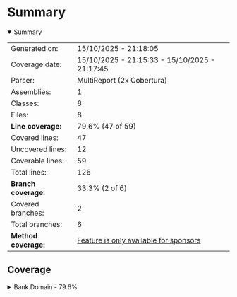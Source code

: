 # Summary
<details open><summary>Summary</summary>

|||
|:---|:---|
| Generated on: | 15/10/2025 - 21:18:05 |
| Coverage date: | 15/10/2025 - 21:15:33 - 15/10/2025 - 21:17:45 |
| Parser: | MultiReport (2x Cobertura) |
| Assemblies: | 1 |
| Classes: | 8 |
| Files: | 8 |
| **Line coverage:** | 79.6% (47 of 59) |
| Covered lines: | 47 |
| Uncovered lines: | 12 |
| Coverable lines: | 59 |
| Total lines: | 126 |
| **Branch coverage:** | 33.3% (2 of 6) |
| Covered branches: | 2 |
| Total branches: | 6 |
| **Method coverage:** | [Feature is only available for sponsors](https://reportgenerator.io/pro) |

</details>

## Coverage
<details><summary>Bank.Domain - 79.6%</summary>

|**Name**|**Line**|**Branch**|
|:---|---:|---:|
|**Bank.Domain**|**79.6%**|**33.3%**|
|Bank.Domain.CreditCardFactory|50%|33.3%|
|Bank.Domain.CreditCardFactoryMethod|100%||
|Bank.Domain.MoneyBack|100%||
|Bank.Domain.MoneyBackFactoryMethod|0%||
|Bank.Domain.Platinum|100%||
|Bank.Domain.PlatinumFactoryMethod|100%||
|Bank.Domain.Titanium|100%||
|Bank.Domain.TitaniumFactoryMethod|100%||

</details>
